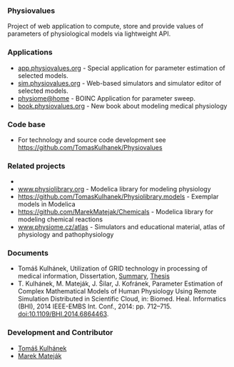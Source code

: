 ### Physiovalues

Project of web application to compute, store and provide values of parameters of physiological models via lightweight API.

### Applications
* [app.physiovalues.org](http://app.physiovalues.org) - Special application for parameter estimation of selected models. 
* [sim.physiovalues.org](http://sim.physiovalues.org) - Web-based simulators and simulator editor of selected models.
* [physiome@home](http://physiome.lf1.cuni.cz/ident3) - BOINC Application for parameter sweep.
* [book.physiovalues.org](http://book.physiovalues.org) - New book about modeling medical physiology

### Code base

* For technology and source code development see https://github.com/TomasKulhanek/Physiovalues

### Related projects

*
* www.physiolibrary.org - Modelica library for modeling physiology
* https://github.com/TomasKulhanek/Physiolibrary.models - Exemplar models in Modelica
* https://github.com/MarekMatejak/Chemicals - Modelica library for modeling chemical reactions
* www.physiome.cz/atlas - Simulators and educational material, atlas of physiology and pathophysiology

### Documents
* Tomáš Kulhánek, Utilization of GRID technology in processing of medical information, Dissertation, [Summary](doc/summary.pdf), [Thesis](doc/thesis.pdf)
* T. Kulhánek, M. Mateják, J. Šilar, J. Kofránek, Parameter Estimation of Complex Mathematical Models of Human Physiology Using Remote Simulation Distributed in Scientific Cloud, in: Biomed. Heal. Informatics (BHI), 2014 IEEE-EMBS Int. Conf., 2014: pp. 712–715. [doi:10.1109/BHI.2014.6864463](https://dx.doi.org/10.1109/BHI.2014.6864463).

### Development and Contributor
* [Tomáš Kulhánek](https://github.com/TomasKulhanek)
* [Marek Mateják](https://github.com/MarekMatejak)


